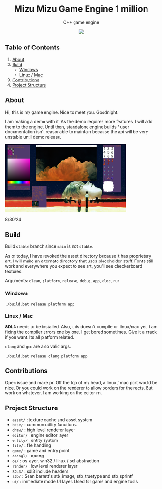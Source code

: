 
<p>
<h1 align="center">Mizu Mizu Game Engine 1 million</h2>
<p align="center">C++ game engine</p>
<p align="center">
<img width="400"src="https://github.com/user-attachments/assets/7ee7d368-0b47-4dda-9650-a31f11ec7557">
</p>
</p>

## Table of Contents

1. [About](#about)
2. [Build](#build)
   - [Windows](#windows)
   - [Linux / Mac](#linux--mac)
3. [Contributions](#contributions)
4. [Project Structure](#project-structure)

## About
Hi, this is my game engine. Nice to meet you. Goodnight.

I am making a demo with it. As the demo requires more features, I will add them to the engine. Until then, standalone engine builds / user documentation isn't reasonable to maintain because the api will be very unstable until demo release.

<p>
<img width="400"src="https://github.com/oh-facts/mizu/blob/main/data/misc/screenshot.png">
</p>
8/30/24

## Build

Build `stable` branch since `main` is not `stable`.

As of today, I have revoked the asset directory because it has proprietary art. I will make an alternate directory that uses placeholder stuff. Fonts still work and everywhere you expect to see art, you'll see checkerboard textures.

Arguments: `clean`, `platform`, `release`, `debug`, `app`, `cloc`, `run`
### Windows
```
./build.bat release platform app
```

### Linux / Mac
**SDL3** needs to be installed. Also, this doesn't compile on linux/mac yet. I am fixing the compiler errors one by one. I get bored sometimes. Give it a crack if you want. Its all platform related.

`clang` and `gcc` are also valid args. 
```
./build.bat release clang platform app
```


## Contributions
Open issue and make pr. Off the top of my head, a linux / mac port would be nice. Or you could work on the renderer to allow borders for the rects. But work on whatever. I am working on the editor rn.

## Project Structure
- `asset/` : texture cache and asset system
- `base/` : common utility functions.
- `draw/` : high level renderer layer
- `editor/` : engine editor layer
- `entity/` : entity system
- `file/` : file handling
- `game/` : game and entry point
- `opengl/` : opengl
- `os/` : os layer. win32 / linux / sdl abstraction
- `render/` : low level renderer layer
- `SDL3/` : sdl3 include headers
- `stb/` : Sean barrett's stb_image, stb_truetype and stb_sprintf
- `ui/` : immediate mode UI layer. Used for game and engine tools
